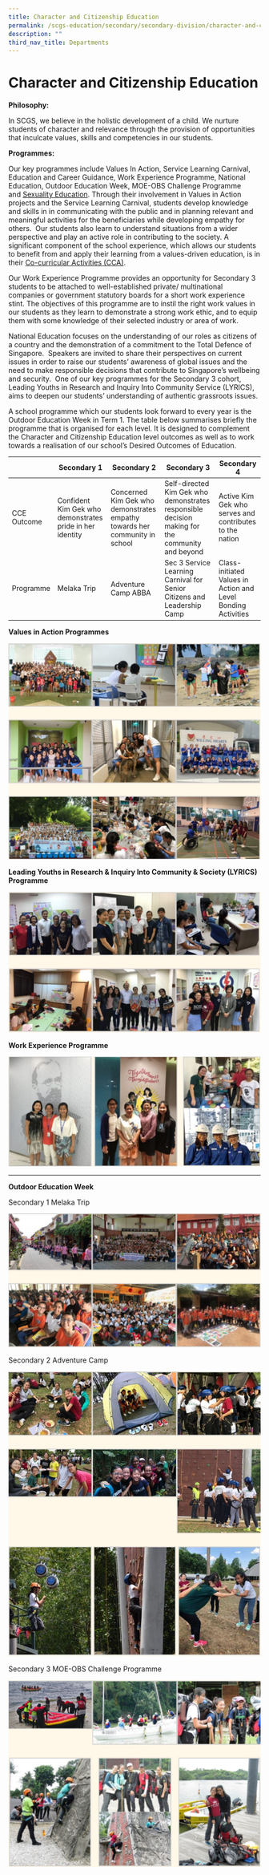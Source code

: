 ```yaml
---
title: Character and Citizenship Education
permalink: /scgs-education/secondary/secondary-division/character-and-citizenship-education/
description: ""
third_nav_title: Departments
---
```

# **Character and Citizenship Education**

**Philosophy:**

In SCGS, we believe in the holistic development of a child. We nurture students of character and relevance through the provision of opportunities that inculcate values, skills and competencies in our students.

**Programmes:**

Our key programmes include Values In Action, Service Learning Carnival, Education and Career Guidance, Work Experience Programme, National Education, Outdoor Education Week, MOE-OBS Challenge Programme and [Sexuality Education](/files/Info_on_SEd_for_SCGS_website_Sec_2022.pdf). Through their involvement in Values in Action projects and the Service Learning Carnival, students develop knowledge and skills in in communicating with the public and in planning relevant and meaningful activities for the beneficiaries while developing empathy for others.  Our students also learn to understand situations from a wider perspective and play an active role in contributing to the society. A significant component of the school experience, which allows our students to benefit from and apply their learning from a values-driven education, is in their [Co-curricular Activities (CCA)](/scgs-education/secondary/secondary-division/physical-educationcca/).

Our Work Experience Programme provides an opportunity for Secondary 3 students to be attached to well-established private/ multinational companies or government statutory boards for a short work experience stint. The objectives of this programme are to instil the right work values in our students as they learn to demonstrate a strong work ethic, and to equip them with some knowledge of their selected industry or area of work.

National Education focuses on the understanding of our roles as citizens of a country and the demonstration of a commitment to the Total Defence of Singapore.  Speakers are invited to share their perspectives on current issues in order to raise our students’ awareness of global issues and the need to make responsible decisions that contribute to Singapore’s wellbeing and security.  One of our key programmes for the Secondary 3 cohort, Leading Youths in Research and Inquiry Into Community Service (LYRICS), aims to deepen our students’ understanding of authentic grassroots issues.

A school programme which our students look forward to every year is the Outdoor Education Week in Term 1. The table below summarises briefly the programme that is organised for each level. It is designed to complement the Character and Citizenship Education level outcomes as well as to work towards a realisation of our school’s Desired Outcomes of Education.


| 	| Secondary 1 	| Secondary 2 	| Secondary 3 	| Secondary 4 	|
|---	|---	|---	|---	|---	|
| CCE Outcome 	| Confident Kim Gek who demonstrates pride in her identity 	| Concerned Kim Gek who demonstrates empathy towards her community in school 	| Self-directed Kim Gek who demonstrates responsible decision making for the community and beyond 	| Active Kim Gek who serves and contributes to the nation 	|
| Programme 	| Melaka Trip 	| Adventure Camp ABBA 	| Sec 3 Service Learning Carnival for Senior Citizens and Leadership Camp 	| Class- initiated Values in Action and Level Bonding Activities 	|

**Values in Action Programmes**

![](/images/CCE-1.jpg)

**Leading Youths in Research & Inquiry Into Community & Society (LYRICS) Programme**

![](/images/CCE-2.jpg)

**Work Experience Programme**

![](/images/CCE-3.jpg)


-------------------------------------------------------------------------


**Outdoor Education Week** 

Secondary 1 Melaka Trip

![](/images/CCE-4.jpg)

Secondary 2 Adventure Camp

![](/images/CCE-5.jpg)

Secondary 3 MOE-OBS Challenge Programme

![](/images/CCE-6.jpg)